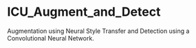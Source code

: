 # ICU_Augment_and_Detect
Augmentation using Neural Style Transfer and Detection using a Convolutional Neural Network. 
